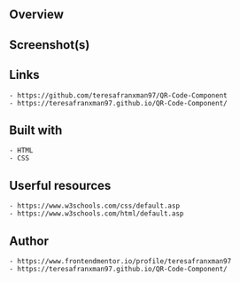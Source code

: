 ## Overview 


## Screenshot(s)
    

## Links
    - https://github.com/teresafranxman97/QR-Code-Component
    - https://teresafranxman97.github.io/QR-Code-Component/

## Built with
    - HTML
    - CSS

## Userful resources
    - https://www.w3schools.com/css/default.asp
    - https://www.w3schools.com/html/default.asp

## Author 
    - https://www.frontendmentor.io/profile/teresafranxman97
    - https://teresafranxman97.github.io/QR-Code-Component/